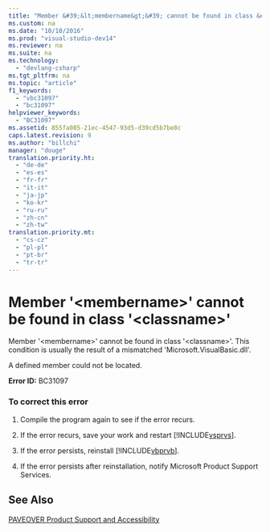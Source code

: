 ```yaml
---
title: "Member &#39;&lt;membername&gt;&#39; cannot be found in class &#39;&lt;classname&gt;&#39;"
ms.custom: na
ms.date: "10/10/2016"
ms.prod: "visual-studio-dev14"
ms.reviewer: na
ms.suite: na
ms.technology: 
  - "devlang-csharp"
ms.tgt_pltfrm: na
ms.topic: "article"
f1_keywords: 
  - "vbc31097"
  - "bc31097"
helpviewer_keywords: 
  - "BC31097"
ms.assetid: 855fa085-21ec-4547-93d5-d39cd5b7be8c
caps.latest.revision: 9
ms.author: "billchi"
manager: "douge"
translation.priority.ht: 
  - "de-de"
  - "es-es"
  - "fr-fr"
  - "it-it"
  - "ja-jp"
  - "ko-kr"
  - "ru-ru"
  - "zh-cn"
  - "zh-tw"
translation.priority.mt: 
  - "cs-cz"
  - "pl-pl"
  - "pt-br"
  - "tr-tr"
---
```

# Member &#39;&lt;membername&gt;&#39; cannot be found in class &#39;&lt;classname&gt;&#39;
Member '\<membername>' cannot be found in class '\<classname>'. This condition is usually the result of a mismatched 'Microsoft.VisualBasic.dll'.  
  
 A defined member could not be located.  
  
 **Error ID:** BC31097  
  
### To correct this error  
  
1.  Compile the program again to see if the error recurs.  
  
2.  If the error recurs, save your work and restart [!INCLUDE[vsprvs](../codequality/includes/vsprvs_md.md)].  
  
3.  If the error persists, reinstall [!INCLUDE[vbprvb](../codequality/includes/vbprvb_md.md)].  
  
4.  If the error persists after reinstallation, notify Microsoft Product Support Services.  
  
## See Also  
 [PAVEOVER Product Support and Accessibility](assetId:///14e1d293-7b6d-40a6-bf3e-a92f8ee6c88c)